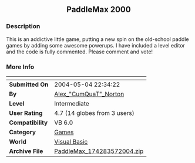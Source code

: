 ﻿<div align="center">

## PaddleMax 2000


</div>

### Description

This is an addictive little game, putting a new spin on the old-school paddle games by adding some awesome powerups. I have included a level editor and the code is fully commented. Please comment and vote!
 
### More Info
 


<span>             |<span>
---                |---
**Submitted On**   |2004-05-04 22:34:22
**By**             |[Alex\_"CumQuaT"\_Norton](https://github.com/Planet-Source-Code/PSCIndex/blob/master/ByAuthor/alex-cumquat-norton.md)
**Level**          |Intermediate
**User Rating**    |4.7 (14 globes from 3 users)
**Compatibility**  |VB 6\.0
**Category**       |[Games](https://github.com/Planet-Source-Code/PSCIndex/blob/master/ByCategory/games__1-38.md)
**World**          |[Visual Basic](https://github.com/Planet-Source-Code/PSCIndex/blob/master/ByWorld/visual-basic.md)
**Archive File**   |[PaddleMax\_174283572004\.zip](https://github.com/Planet-Source-Code/alex-cumquat-norton-paddlemax-2000__1-53566/archive/master.zip)








